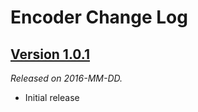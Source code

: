 # Encoder Change Log

## [Version 1.0.1](https://github.com/victor-pavlychko/Encoder/releases/tag/1.0.0)
*Released on 2016-MM-DD.*

- Initial release
